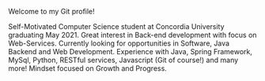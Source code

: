 Welcome to my Git profile!

Self-Motivated Computer Science student at Concordia University graduating May 2021. Great interest in Back-end development with focus on Web-Services. Currently looking for opportunities in Software, Java Backend and Web Development. Experience with Java, Spring Framework, MySql, Python, RESTful services, Javascript (Git of course!) and many more! Mindset focused on Growth and Progress.

<!--
**LettuceFoot/LettuceFoot** is a ✨ _special_ ✨ repository because its `README.md` (this file) appears on your GitHub profile.

Here are some ideas to get you started:

- 🔭 I’m currently working on ...
- 🌱 I’m currently learning ...
- 👯 I’m looking to collaborate on ...
- 🤔 I’m looking for help with ...
- 💬 Ask me about ...
- 📫 How to reach me: ...
- 😄 Pronouns: ...
- ⚡ Fun fact: ...
-->
